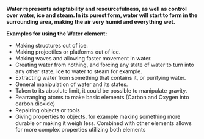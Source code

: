 **Water represents adaptability and resourcefulness, as well as control over water, ice and steam.
In its purest form, water will start to form in the surrounding area, making the air very humid and everything wet.**

**Examples for using the Water element:**  
- Making structures out of ice.  
- Making projectiles or platforms out of ice.  
- Making waves and allowing faster movement in water.  
- Creating water from nothing, and forcing any state of water to turn into any other state, Ice to water to steam for example.  
- Extracting water from something that contains it, or purifying water.  
- General manipulation of water and its states.  
- Taken to its absolute limit, it could be possible to manipulate gravity.  
- Rearranging atoms to make basic elements (Carbon and Oxygen into carbon dioxide)
- Repairing objects or tools
- Giving properties to objects, for example making something more durable or making it weigh less. Combined with other elements allows for more complex properties utilizing both elements